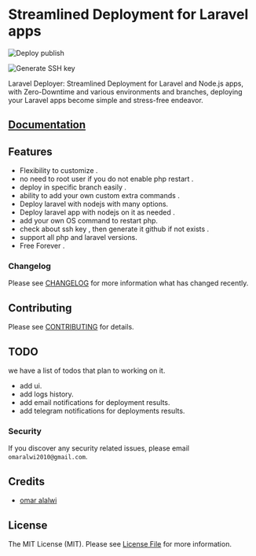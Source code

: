 # Streamlined Deployment for Laravel apps

![Deploy publish](https://raw.githubusercontent.com/omaralalwi/laravel-deployer/master/public/images/deploy_publish.gif)

![Generate SSH key](https://raw.githubusercontent.com/omaralalwi/laravel-deployer/master/public/images/generate_new_ssh_key.gif)

Laravel Deployer: Streamlined Deployment for Laravel and Node.js apps, with Zero-Downtime and various environments and branches, deploying your Laravel apps become simple and stress-free endeavor.

## [Documentation](https://omaralalwi.github.io/laravel-deployer)


## Features

- Flexibility to customize .
- no need to root user if you do not enable php restart .
- deploy in specific branch easily .
- ability to add your own custom extra commands .
- Deploy laravel with nodejs with many options.
- Deploy laravel app with nodejs on it as needed .
- add your own OS command to restart php.
- check about ssh key , then generate it github if not exists .
- support all php and laravel versions.
- Free Forever .

### Changelog

Please see [CHANGELOG](CHANGELOG.md) for more information what has changed recently.

## Contributing

Please see [CONTRIBUTING](CONTRIBUTING.md) for details.

## TODO

we have a list of todos that plan to working on it.

- add ui.
- add logs history.
- add email notifications for deployment results.
- add telegram notifications for deployments results.

### Security

If you discover any security related issues, please email `omaralwi2010@gmail.com`.

## Credits

-   [omar alalwi](https://github.com/omaralalwi)

## License

The MIT License (MIT). Please see [License File](LICENSE.md) for more information.
